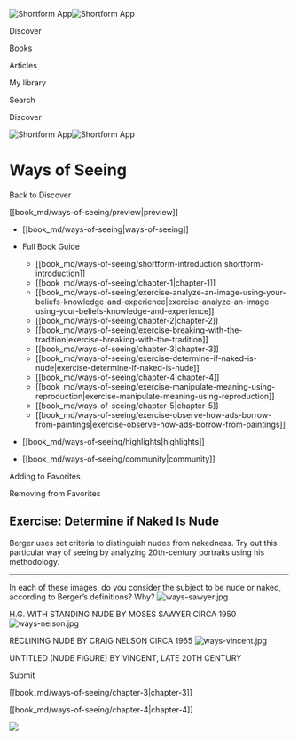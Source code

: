 ![Shortform App](/img/logo.36a2399e.svg)![Shortform App](/img/logo-dark.70c1b072.svg)

Discover

Books

Articles

My library

Search

Discover

![Shortform App](/img/logo.36a2399e.svg)![Shortform App](/img/logo-dark.70c1b072.svg)

# Ways of Seeing

Back to Discover

[[book_md/ways-of-seeing/preview|preview]]

  * [[book_md/ways-of-seeing|ways-of-seeing]]
  * Full Book Guide

    * [[book_md/ways-of-seeing/shortform-introduction|shortform-introduction]]
    * [[book_md/ways-of-seeing/chapter-1|chapter-1]]
    * [[book_md/ways-of-seeing/exercise-analyze-an-image-using-your-beliefs-knowledge-and-experience|exercise-analyze-an-image-using-your-beliefs-knowledge-and-experience]]
    * [[book_md/ways-of-seeing/chapter-2|chapter-2]]
    * [[book_md/ways-of-seeing/exercise-breaking-with-the-tradition|exercise-breaking-with-the-tradition]]
    * [[book_md/ways-of-seeing/chapter-3|chapter-3]]
    * [[book_md/ways-of-seeing/exercise-determine-if-naked-is-nude|exercise-determine-if-naked-is-nude]]
    * [[book_md/ways-of-seeing/chapter-4|chapter-4]]
    * [[book_md/ways-of-seeing/exercise-manipulate-meaning-using-reproduction|exercise-manipulate-meaning-using-reproduction]]
    * [[book_md/ways-of-seeing/chapter-5|chapter-5]]
    * [[book_md/ways-of-seeing/exercise-observe-how-ads-borrow-from-paintings|exercise-observe-how-ads-borrow-from-paintings]]
  * [[book_md/ways-of-seeing/highlights|highlights]]
  * [[book_md/ways-of-seeing/community|community]]



Adding to Favorites 

Removing from Favorites 

## Exercise: Determine if Naked Is Nude

Berger uses set criteria to distinguish nudes from nakedness. Try out this particular way of seeing by analyzing 20th-century portraits using his methodology.

* * *

In each of these images, do you consider the subject to be nude or naked, according to Berger’s definitions? Why? ![ways-sawyer.jpg](https://media.shortform.com/images/ways-sawyer.jpg)

H.G. WITH STANDING NUDE BY MOSES SAWYER CIRCA 1950 ![ways-nelson.jpg](https://media.shortform.com/images/ways-nelson.jpg)

RECLINING NUDE BY CRAIG NELSON CIRCA 1965 ![ways-vincent.jpg](https://media.shortform.com/images/ways-vincent.jpg)

UNTITLED (NUDE FIGURE) BY VINCENT, LATE 20TH CENTURY

Submit 

[[book_md/ways-of-seeing/chapter-3|chapter-3]]

[[book_md/ways-of-seeing/chapter-4|chapter-4]]

![](https://bat.bing.com/action/0?ti=56018282&Ver=2&mid=d9c917d1-9622-4d37-a9da-0dbc7c25458f&sid=72e6e650642c11eeb2dd2161d176fe8d&vid=72e70890642c11eeb72d79fe7b6df2c6&vids=0&msclkid=N&pi=0&lg=en-US&sw=800&sh=600&sc=24&nwd=1&tl=Shortform%20%7C%20Book&p=https%3A%2F%2Fwww.shortform.com%2Fapp%2Fbook%2Fways-of-seeing%2Fexercise-determine-if-naked-is-nude&r=&lt=1090&evt=pageLoad&sv=1&rn=605147)
